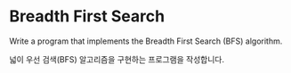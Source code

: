 # Breadth First Search

Write a program that implements the Breadth First Search (BFS) algorithm.

넓이 우선 검색(BFS) 알고리즘을 구현하는 프로그램을 작성합니다.
